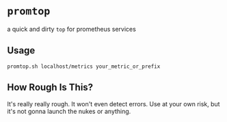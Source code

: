 # `promtop`

a quick and dirty `top` for prometheus services

## Usage

    promtop.sh localhost/metrics your_metric_or_prefix
    
## How Rough Is This?

It's really really rough. It won't even detect errors. Use at your own risk, but it's not gonna launch the nukes or anything.
